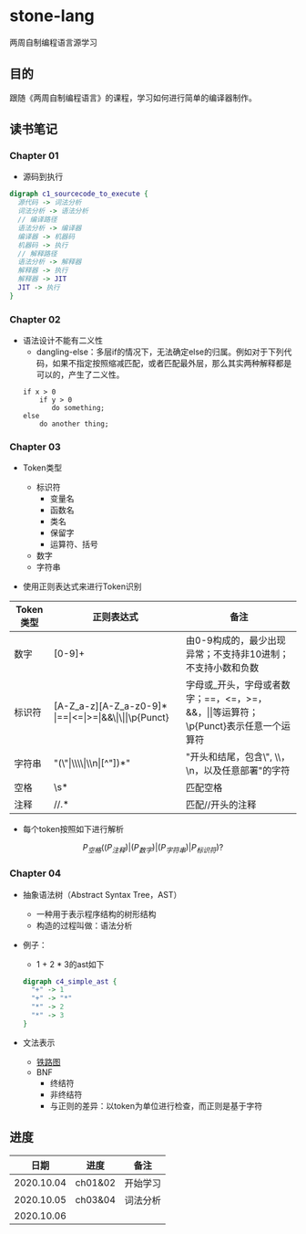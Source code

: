 # stone-lang
两周自制编程语言源学习

## 目的
跟随《两周自制编程语言》的课程，学习如何进行简单的编译器制作。

## 读书笔记

### Chapter 01

+  源码到执行

```dot
digraph c1_sourcecode_to_execute {
  源代码 -> 词法分析
  词法分析 -> 语法分析
  // 编译路径
  语法分析 -> 编译器
  编译器 -> 机器码
  机器码 -> 执行
  // 解释路径
  语法分析 -> 解释器
  解释器 -> 执行
  解释器 -> JIT
  JIT -> 执行
}
```


### Chapter 02

+ 语法设计不能有二义性
    + dangling-else：多层if的情况下，无法确定else的归属。例如对于下列代码，如果不指定按照缩减匹配，或者匹配最外层，那么其实两种解释都是可以的，产生了二义性。
     ```
     if x > 0 
         if y > 0 
            do something;
     else
         do another thing;
     ```

### Chapter 03

+ Token类型
    + 标识符
        + 变量名
        + 函数名
        + 类名
        + 保留字
        + 运算符、括号
    + 数字
    + 字符串

+ 使用正则表达式来进行Token识别

| Token类型 |                          正则表达式                           |                                     备注                                     |
| -------- | ----------------------------------------------------------- | ------------------------------------------------------------------------- |
| 数字      | [0-9]+                                                      | 由0-9构成的，最少出现异常；不支持非10进制；不支持小数和负数                         |
| 标识符    | [A-Z_a-z][A-Z_a-z0-9]* \|==\|<=\|>=\|&&\\\|\\\|\|\p{Punct} | 字母或_开头，字母或者数字；==，<=，>=，&&，\|\|等运算符；\p{Punct}表示任意一个运算符 |
| 字符串    | "(\\"\|\\\\\\\\\|\\\\n\|[^"])\*"                            | "开头和结尾，包含\\",  \\\\，\\n，以及任意部署\"的字符                            |
| 空格      | \s*                                                         | 匹配空格                                                                      |
| 注释      | //.*                                                        | 匹配//开头的注释                                                               |

+ 每个token按照如下进行解析

$$
P_{空格}((P_{注释})|(P_{数字})|(P_{字符串})|P_{标识符})?
$$

### Chapter 04

+ 抽象语法树（Abstract Syntax Tree，AST）
    + 一种用于表示程序结构的树形结构
    + 构造的过程叫做：语法分析
   
+ 例子：
    + 1 + 2 * 3的ast如下
    ```dot
    digraph c4_simple_ast {
      "+" -> 1
      "+" -> "*"
      "*" -> 2
      "*" -> 3
    }
    ```


+ 文法表示
    + [铁路图](https://baike.baidu.com/item/Railroad%20Diagram/19408270?fr=aladdin)
    + BNF
        + 终结符
        + 非终结符
        + 与正则的差异：以token为单位进行检查，而正则是基于字符

## 进度

|    日期     |   进度   |  备注   |
| ---------- | ------- | ------- |
| 2020.10.04 | ch01&02 | 开始学习 |
| 2020.10.05 | ch03&04 | 词法分析 |
| 2020.10.06 | |  |



